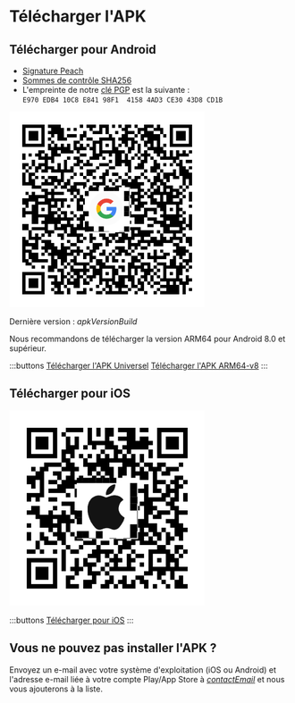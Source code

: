 # Télécharger l'APK

## Télécharger pour Android

- [Signature Peach]($apkSignaturesUrl$)
- [Sommes de contrôle SHA256]($apkChecksumsUrl$)
- L'empreinte de notre [clé PGP](https://keys.openpgp.org/vks/v1/by-fingerprint/E970EDB410C8E84198F141584AD3CE3043D8CD1B) est la suivante :<br>
  `E970 EDB4 10C8 E841 98F1  4158 4AD3 CE30 43D8 CD1B`

<img src="/icons/qrcode_android.png" width="350">

Dernière version : $apkVersionBuild$

Nous recommandons de télécharger la version ARM64 pour Android 8.0 et supérieur.

:::buttons
[Télécharger l'APK Universel]($apkUniversalUrl$)
[Télécharger l'APK ARM64-v8]($apkArm64v8Url$)
:::

## Télécharger pour iOS

<img src="/icons/qrcode_apple.png" width="350">

:::buttons
[Télécharger pour iOS](https://testflight.apple.com/join/wfSPFEWG)
:::

## Vous ne pouvez pas installer l'APK ?

Envoyez un e-mail avec votre système d'exploitation (iOS ou Android) et l'adresse e-mail liée à votre compte Play/App Store à
[$contactEmail$](mailto:$contactEmail$) et nous vous ajouterons à la liste.